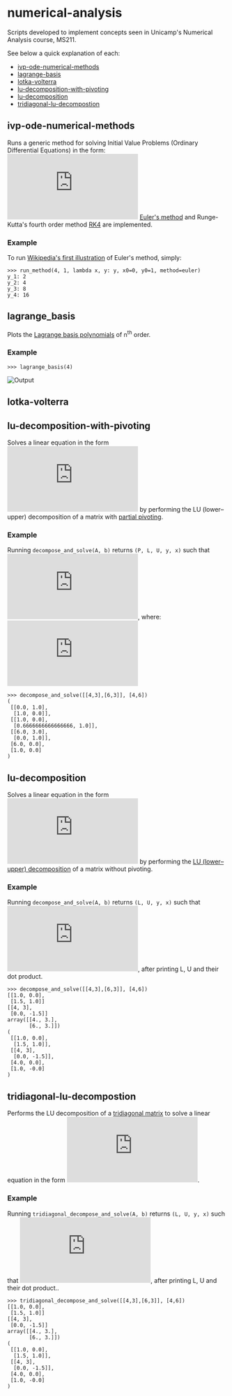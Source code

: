 
# numerical-analysis
Scripts developed to implement concepts seen in Unicamp's Numerical Analysis course, MS211.

See below a quick explanation of each:
- [ivp-ode-numerical-methods](#ivp-ode-numerical-methods)
- [lagrange-basis](#lagrange-basis)
- [lotka-volterra](#lotka-volterra)
- [lu-decomposition-with-pivoting](#lu-decomposition-with-pivoting)
- [lu-decomposition](#lu-decomposition)
- [tridiagonal-lu-decompostion](#tridiagonal-lu-decompostion)

## ivp-ode-numerical-methods
Runs a generic method for solving Initial Value Problems (Ordinary Differential Equations) in the form:
![](http://latex.codecogs.com/gif.latex?%5Cbegin%7Bcases%7D%20y%27%20%3D%20f%28x%2C%20y%29%5C%5C%20y%28x_0%29%20%3D%20y_0%20%5Cend%7Bcases%7D)
[Euler's method](https://en.wikipedia.org/wiki/Euler_method) and Runge-Kutta's fourth order method [RK4](https://en.wikipedia.org/wiki/Runge%E2%80%93Kutta_methods#The_Runge%E2%80%93Kutta_method) are implemented.
### Example
To run [Wikipedia's first illustration](https://en.wikipedia.org/wiki/Euler_method#Example) of Euler's method, simply:
```
>>> run_method(4, 1, lambda x, y: y, x0=0, y0=1, method=euler)
y_1: 2
y_2: 4
y_3: 8
y_4: 16
```

## lagrange_basis
Plots the [Lagrange basis polynomials](https://en.wikipedia.org/wiki/Lagrange_polynomial#Definition) of n<sup>th</sup> order.
### Example
```
>>> lagrange_basis(4)
```
![Output](https://i.imgur.com/g64tFg4.png)

## lotka-volterra

## lu-decomposition-with-pivoting
Solves a linear equation in the form ![](https://latex.codecogs.com/gif.latex?A%20x%20%3D%20b) by performing the LU (lower–upper) decomposition of a matrix with [partial pivoting](https://en.wikipedia.org/wiki/LU_decomposition#LU_factorization_with_partial_pivoting).
### Example
Running `decompose_and_solve(A, b)` returns `(P, L, U, y, x)` such that ![](https://latex.codecogs.com/gif.latex?PA%20=%20LU), where:
![](https://latex.codecogs.com/gif.latex?%5Cbegin%7Bcases%7D%20Ly%20%3D%20Pb%20%5C%5C%20Ux%20%3D%20y%20%5Cend%7Bcases%7D)
```
>>> decompose_and_solve([[4,3],[6,3]], [4,6])
(
 [[0.0, 1.0], 
  [1.0, 0.0]], 
 [[1.0, 0.0], 
  [0.6666666666666666, 1.0]], 
 [[6.0, 3.0], 
  [0.0, 1.0]], 
 [6.0, 0.0], 
 [1.0, 0.0]
)
```

## lu-decomposition
Solves a linear equation in the form ![](https://latex.codecogs.com/gif.latex?A%20x%20%3D%20b) by performing the [LU (lower–upper) decomposition](https://en.wikipedia.org/wiki/LU_decomposition) of a matrix without pivoting.
### Example
Running `decompose_and_solve(A, b)` returns `(L, U, y, x)` such that ![](https://latex.codecogs.com/gif.latex?A%20=%20LU), after printing L, U and their dot product.
```
>>> decompose_and_solve([[4,3],[6,3]], [4,6])
[[1.0, 0.0], 
 [1.5, 1.0]]
[[4, 3], 
 [0.0, -1.5]]
array([[4., 3.],
       [6., 3.]])
(
 [[1.0, 0.0], 
  [1.5, 1.0]], 
 [[4, 3], 
  [0.0, -1.5]], 
 [4.0, 0.0], 
 [1.0, -0.0]
)
```


## tridiagonal-lu-decompostion
Performs the LU decomposition of a [tridiagonal matrix](https://en.wikipedia.org/wiki/Tridiagonal_matrix) to solve a linear equation in the form ![](https://latex.codecogs.com/gif.latex?A%20x%20%3D%20b).
### Example
Running `tridiagonal_decompose_and_solve(A, b)` returns `(L, U, y, x)` such that ![](https://latex.codecogs.com/gif.latex?PA%20=%20LU), after printing L, U and their dot product..
```
>>> tridiagonal_decompose_and_solve([[4,3],[6,3]], [4,6])
[[1.0, 0.0], 
 [1.5, 1.0]]
[[4, 3], 
 [0.0, -1.5]]
array([[4., 3.],
       [6., 3.]])
(
 [[1.0, 0.0], 
  [1.5, 1.0]], 
 [[4, 3], 
  [0.0, -1.5]], 
 [4.0, 0.0], 
 [1.0, -0.0]
)
```
